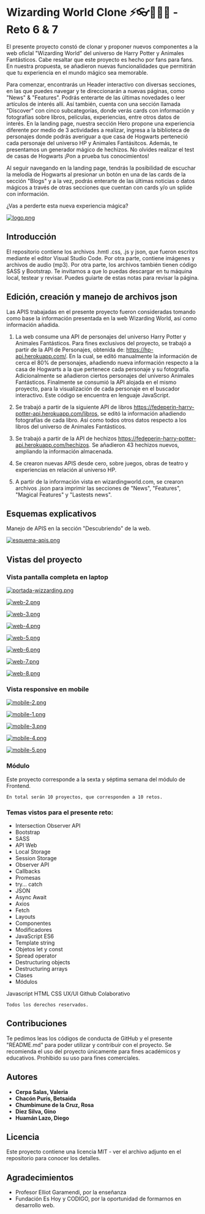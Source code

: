 # Wizarding World Clone ⚡👓🏰🧙‍♂ - Reto 6 & 7

El presente proyecto constó de clonar y proponer nuevos componentes a la web oficlal "Wizarding World" del universo de Harry Potter y Animales Fantásticos. Cabe resaltar que este proyecto es hecho por fans para fans. En nuestra propuesta, se añadieron nuevas funcionalidades que permitirán que tu experiencia en el mundo mágico sea memorable.

Para comenzar, encontrarás un Header interactivo con diversas secciones, en las que puedes navegar y te direccionarán a nuevas páginas, como "News" & "Features". Podrás enterarte de las últimas novedades o leer artículos de interés allí. Así también, cuenta con una sección llamada "Discover" con cinco subcategorías, donde verás cards con información y fotografías sobre libros, películas, experiencias, entre otros datos de interés. 
En la landing page, nuestra sección Hero propone una experiencia diferente por medio de 3 actividades a realizar, ingresa a la biblioteca de personajes donde podrás averiguar a que casa de Hogwarts perteneció cada personaje del universo HP y Animales Fantásitcos. Además, te presentamos un generador mágico de hechizos.
No olvides realizar el test de casas de Hogwarts ¡Pon a prueba tus conocimientos!

Al seguir navegando en la landing page, tendrás la posibilidad de escuchar la melodía de Hogwarts al presionar un botón en una de las cards de la sección "Blogs" y a la vez, podrás enterarte de las últimas noticias o datos mágicos a través de otras secciones que cuentan con cards y/o un splide con información.

¿Vas a perderte esta nueva experiencia mágica?

[![logo.png](https://i.postimg.cc/LXdQ94j6/logo.png)](https://postimg.cc/mcwyVsd0)

## Introducción

El repositorio contiene los archivos .hmtl .css, .js y json, que fueron escritos mediante el editor Visual Studio Code. Por otra parte, contiene imágenes y archivos de audio (mp3). Por otra parte, los archivos también tienen código SASS y Bootstrap.
Te invitamos a que lo puedas descargar en tu máquina local, testear y revisar. Puedes guiarte de estas notas para revisar la página.

## Edición, creación y manejo de archivos json

Las APIS trabajadas en el presente proyecto fueron consideradas tomando como base la información presentada en la web Wizarding World, así como información añadida.

1) La web consume una API de personajes del universo Harry Potter y Animales Fantásticos. Para fines exclusivos del proyecto, se trabajó a partir de la API de Personajes, obtenida de: https://hp-api.herokuapp.com/.
En la cual, se editó manualmente la información de cerca el 80% de personajes, añadiendo nueva información respecto a la casa de Hogwarts a la que pertenece cada personaje y su fotografía. Adicionalmente se añadieron ciertos personajes del universo Animales Fantásticos.
Finalmente se consumió la API alojada en el mismo proyecto, para la visualización de cada personaje en el buscador interactivo. Este código se encuentra en lenguaje JavaScript.

2) Se trabajó a partir de la siguiente API de libros https://fedeperin-harry-potter-api.herokuapp.com/libros, se editó la información añadiendo fotografías de cada libro. Así como todos otros datos respecto a los libros del universo de Animales Fantásticos.

3) Se trabajó a partir de la API de hechizos https://fedeperin-harry-potter-api.herokuapp.com/hechizos. Se añadieron 43 hechizos nuevos, ampliando la información almacenada.
   
5) Se crearon nuevas APIS desde cero, sobre juegos, obras de teatro y experiencias en relación al universo HP.

6) A partir de la información vista en wizardingworld.com, se crearon archivos .json para imprimir las secciones de "News", "Features", "Magical Features" y "Lastests news". 
    
## Esquemas explicativos 
   
Manejo de APIS en la sección "Descubriendo" de la web.
    
[![esquema-apis.png](https://i.postimg.cc/tgJjq59d/esquema-apis.png)](https://postimg.cc/v4JjX5gD)

## Vistas del proyecto

### Vista pantalla completa en laptop
        
[![portada-wizzarding.png](https://i.postimg.cc/d0nhZMdb/portada-wizzarding.png)](https://postimg.cc/cKgxPbFh)
      
[![web-2.png](https://i.postimg.cc/wMJ141yN/web-2.png)](https://postimg.cc/sGjfvDJf)
      
[![web-3.png](https://i.postimg.cc/hGfP3XNG/web-3.png)](https://postimg.cc/xkV2X1fr)
     
[![web-4.png](https://i.postimg.cc/vHhYY7sB/web-4.png)](https://postimg.cc/xckDgzqD)
     
[![web-5.png](https://i.postimg.cc/DZ1htL67/web-5.png)](https://postimg.cc/LY4GPqGW)
       
[![web-6.png](https://i.postimg.cc/qBnc5qdQ/web-6.png)](https://postimg.cc/SjSzXyRz)
       
[![web-7.png](https://i.postimg.cc/rsyHQrYn/web-7.png)](https://postimg.cc/S25VKJ4C)
             
[![web-8.png](https://i.postimg.cc/kgqRCP2r/web-8.png)](https://postimg.cc/D8pwQDQ5)
         
### Vista responsive en mobile
        
[![mobile-2.png](https://i.postimg.cc/SRtgdt9R/mobile-2.png)](https://postimg.cc/BPH5QpMf)
     
[![mobile-1.png](https://i.postimg.cc/SxYvTqDh/mobile-1.png)](https://postimg.cc/dhv63bbH)
            
[![mobile-3.png](https://i.postimg.cc/VNB4pNt3/mobile-3.png)](https://postimg.cc/GBtksdqQ)
        
[![mobile-4.png](https://i.postimg.cc/Dz8pJh4D/mobile-4.png)](https://postimg.cc/DW3PHtgd)
        
[![mobile-5.png](https://i.postimg.cc/Qt9HmXy7/mobile-5.png)](https://postimg.cc/gXpzkPdc)
     
### Módulo

Este proyecto corresponde a la sexta y séptima semana del módulo de Frontend.

```
En total serán 10 proyectos, que corresponden a 10 retos.
```

### Temas vistos para el presente reto:

- Intersection Observer API
- Bootstrap
- SASS
- API Web
- Local Storage
- Session Storage
- Observer API
- Callbacks
- Promesas
- try... catch
- JSON
- Async Await
- Axios
- Fetch
- Layouts
- Componentes
- Modificadores
- JavaScript ES6
- Template string
- Objetos let y const
- Spread operator
- Destructuring objects
- Destructuring arrays
- Clases
- Módulos

Javascript 
HTML
CSS
UX/UI
Github Colaborativo

```
Todos los derechos reservados.
```

## Contribuciones

Te pedimos leas los códigos de conducta de GitHub y el presente "README.md" para poder utilizar y contribuir con el proyecto. Se recomienda el uso del proyecto únicamente para fines académicos y educativos. Prohibido su uso para fines comerciales.

## Autores

- **Cerpa Salas, Valeria**
- **Chacón Puris, Betsaida**
- **Chumbimune de la Cruz, Rosa**
- **Diez Silva, Gino**
- **Huamán Lazo, Diego**

## Licencia

Este proyecto contiene una licencia MIT - ver el archivo adjunto en el repositorio para conocer los detalles.

## Agradecimientos

- Profesor Elliot Garamendi, por la enseñanza
- Fundación Es Hoy y CODIGO, por la oportunidad de formarnos en desarrollo web.
